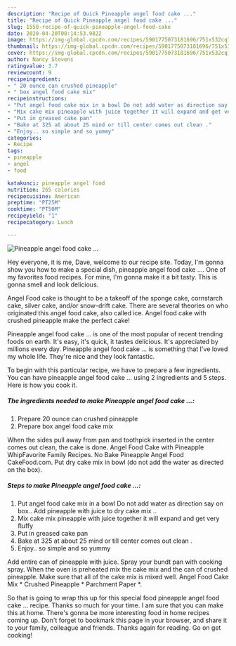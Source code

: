 ```yaml
---
description: "Recipe of Quick Pineapple angel food cake ..."
title: "Recipe of Quick Pineapple angel food cake ..."
slug: 1558-recipe-of-quick-pineapple-angel-food-cake
date: 2020-04-20T00:14:53.982Z
image: https://img-global.cpcdn.com/recipes/5901775073181696/751x532cq70/pineapple-angel-food-cake-recipe-main-photo.jpg
thumbnail: https://img-global.cpcdn.com/recipes/5901775073181696/751x532cq70/pineapple-angel-food-cake-recipe-main-photo.jpg
cover: https://img-global.cpcdn.com/recipes/5901775073181696/751x532cq70/pineapple-angel-food-cake-recipe-main-photo.jpg
author: Nancy Stevens
ratingvalue: 3.7
reviewcount: 9
recipeingredient:
- " 20 ounce can crushed pineapple"
- " box angel food cake mix"
recipeinstructions:
- "Put angel food cake mix in a bowl Do not add water as direction say on box.. Add pineapple with juice to dry cake mix .."
- "Mix cake mix pineapple with juice together it will expand and get very fluffy"
- "Put in greased cake pan"
- "Bake at 325 at about 25 mind or till center comes out clean ."
- "Enjoy.. so simple and so yummy"
categories:
- Recipe
tags:
- pineapple
- angel
- food

katakunci: pineapple angel food 
nutrition: 265 calories
recipecuisine: American
preptime: "PT25M"
cooktime: "PT50M"
recipeyield: "1"
recipecategory: Lunch

---
```



![Pineapple angel food cake ...](https://img-global.cpcdn.com/recipes/5901775073181696/751x532cq70/pineapple-angel-food-cake-recipe-main-photo.jpg)

Hey everyone, it is me, Dave, welcome to our recipe site. Today, I'm gonna show you how to make a special dish, pineapple angel food cake .... One of my favorites food recipes. For mine, I'm gonna make it a bit tasty. This is gonna smell and look delicious.

Angel Food cake is thought to be a takeoff of the sponge cake, cornstarch cake, silver cake, and/or snow-drift cake. There are several theories on who originated this angel food cake, also called ice. Angel food cake with crushed pineapple make the perfect cake!

Pineapple angel food cake ... is one of the most popular of recent trending foods on earth. It's easy, it's quick, it tastes delicious. It's appreciated by millions every day. Pineapple angel food cake ... is something that I've loved my whole life. They're nice and they look fantastic.


To begin with this particular recipe, we have to prepare a few ingredients. You can have pineapple angel food cake ... using 2 ingredients and 5 steps. Here is how you cook it.

<!--inarticleads1-->

##### The ingredients needed to make Pineapple angel food cake ...:

1. Prepare  20 ounce can crushed pineapple
1. Prepare  box angel food cake mix


When the sides pull away from pan and toothpick inserted in the center comes out clean, the cake is done. Angel Food Cake with Pineapple WhipFavorite Family Recipes. No Bake Pineapple Angel Food CakeFood.com. Put dry cake mix in bowl (do not add the water as directed on the box). 

<!--inarticleads2-->

##### Steps to make Pineapple angel food cake ...:

1. Put angel food cake mix in a bowl Do not add water as direction say on box.. Add pineapple with juice to dry cake mix ..
1. Mix cake mix pineapple with juice together it will expand and get very fluffy
1. Put in greased cake pan
1. Bake at 325 at about 25 mind or till center comes out clean .
1. Enjoy.. so simple and so yummy


Add entire can of pineapple with juice. Spray your bundt pan with cooking spray. When the oven is preheated mix the cake mix and the can of crushed pineapple. Make sure that all of the cake mix is mixed well. Angel Food Cake Mix * Crushed Pineapple * Parchment Paper *. 

So that is going to wrap this up for this special food pineapple angel food cake ... recipe. Thanks so much for your time. I am sure that you can make this at home. There's gonna be more interesting food in home recipes coming up. Don't forget to bookmark this page in your browser, and share it to your family, colleague and friends. Thanks again for reading. Go on get cooking!
